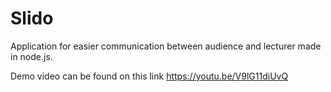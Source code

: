 # Slido
Application for easier communication between audience and lecturer made in node.js.

Demo video can be found on this link https://youtu.be/V9lG11diUvQ
